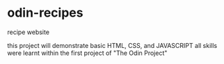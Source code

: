 # odin-recipes

recipe website

this project will demonstrate basic HTML, CSS, and JAVASCRIPT
all skills were learnt within the first project of "The Odin Project"
